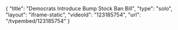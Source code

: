 {
    "title": "Democrats Introduce Bump Stock Ban Bill",
    "type": "solo",
    "layout": "iframe-static",
    "videoId": "123185754",
    "url": "\/tvpembed\/123185754"
}